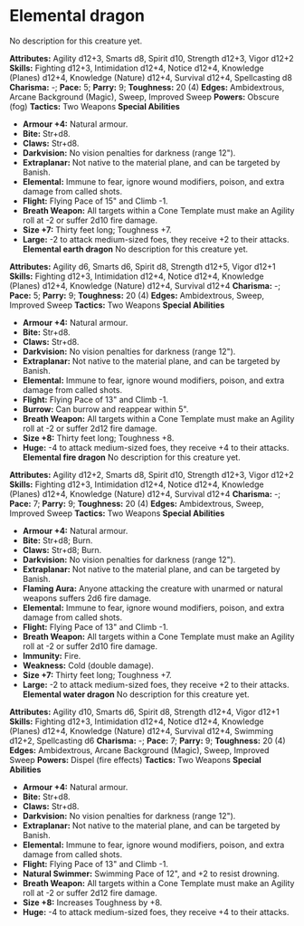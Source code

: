 # Elemental dragon

No description for this creature yet.

**Attributes:** Agility d12+3, Smarts d8, Spirit d10, Strength d12+3,
Vigor d12+2
**Skills:** Fighting d12+3, Intimidation d12+4, Notice d12+4, Knowledge
(Planes) d12+4, Knowledge (Nature) d12+4, Survival d12+4, Spellcasting
d8
**Charisma:** -; **Pace:** 5; **Parry:** 9; **Toughness:** 20 (4)
**Edges:** Ambidextrous, Arcane Background (Magic), Sweep, Improved
Sweep
**Powers:** Obscure (fog)
**Tactics:** Two Weapons
**Special Abilities**

- **Armour +4:** Natural armour.
- **Bite:** Str+d8.
- **Claws:** Str+d8.
- **Darkvision:** No vision penalties for darkness (range 12").
- **Extraplanar:** Not native to the material plane, and can be targeted
by Banish.
- **Elemental:** Immune to fear, ignore wound modifiers, poison, and
extra damage from called shots.
- **Flight:** Flying Pace of 15" and Climb -1.
- **Breath Weapon:** All targets within a Cone Template must make an
Agility roll at -2 or suffer 2d10 fire damage.
- **Size +7:** Thirty feet long; Toughness +7.
- **Large:** -2 to attack medium-sized foes, they receive +2 to their
attacks.
**Elemental earth dragon**
No description for this creature yet.

**Attributes:** Agility d6, Smarts d6, Spirit d8, Strength d12+5, Vigor
d12+1
**Skills:** Fighting d12+3, Intimidation d12+4, Notice d12+4, Knowledge
(Planes) d12+4, Knowledge (Nature) d12+4, Survival d12+4
**Charisma:** -; **Pace:** 5; **Parry:** 9; **Toughness:** 20 (4)
**Edges:** Ambidextrous, Sweep, Improved Sweep
**Tactics:** Two Weapons
**Special Abilities**

- **Armour +4:** Natural armour.
- **Bite:** Str+d8.
- **Claws:** Str+d8.
- **Darkvision:** No vision penalties for darkness (range 12").
- **Extraplanar:** Not native to the material plane, and can be targeted
by Banish.
- **Elemental:** Immune to fear, ignore wound modifiers, poison, and
extra damage from called shots.
- **Flight:** Flying Pace of 13" and Climb -1.
- **Burrow:** Can burrow and reappear within 5".
- **Breath Weapon:** All targets within a Cone Template must make an
Agility roll at -2 or suffer 2d12 fire damage.
- **Size +8:** Thirty feet long; Toughness +8.
- **Huge:** -4 to attack medium-sized foes, they receive +4 to their
attacks.
**Elemental fire dragon**
No description for this creature yet.

**Attributes:** Agility d12+2, Smarts d8, Spirit d10, Strength d12+3,
Vigor d12+2
**Skills:** Fighting d12+3, Intimidation d12+4, Notice d12+4, Knowledge
(Planes) d12+4, Knowledge (Nature) d12+4, Survival d12+4
**Charisma:** -; **Pace:** 7; **Parry:** 9; **Toughness:** 20 (4)
**Edges:** Ambidextrous, Sweep, Improved Sweep
**Tactics:** Two Weapons
**Special Abilities**

- **Armour +4:** Natural armour.
- **Bite:** Str+d8; Burn.
- **Claws:** Str+d8; Burn.
- **Darkvision:** No vision penalties for darkness (range 12").
- **Extraplanar:** Not native to the material plane, and can be targeted
by Banish.
- **Flaming Aura:** Anyone attacking the creature with unarmed or
natural weapons suffers 2d6 fire damage.
- **Elemental:** Immune to fear, ignore wound modifiers, poison, and
extra damage from called shots.
- **Flight:** Flying Pace of 13" and Climb -1.
- **Breath Weapon:** All targets within a Cone Template must make an
Agility roll at -2 or suffer 2d10 fire damage.
- **Immunity:** Fire.
- **Weakness:** Cold (double damage).
- **Size +7:** Thirty feet long; Toughness +7.
- **Large:** -2 to attack medium-sized foes, they receive +2 to their
attacks.
**Elemental water dragon**
No description for this creature yet.

**Attributes:** Agility d10, Smarts d6, Spirit d8, Strength d12+4, Vigor
d12+1
**Skills:** Fighting d12+3, Intimidation d12+4, Notice d12+4, Knowledge
(Planes) d12+4, Knowledge (Nature) d12+4, Survival d12+4, Swimming
d12+2, Spellcasting d6
**Charisma:** -; **Pace:** 7; **Parry:** 9; **Toughness:** 20 (4)
**Edges:** Ambidextrous, Arcane Background (Magic), Sweep, Improved
Sweep
**Powers:** Dispel (fire effects)
**Tactics:** Two Weapons
**Special Abilities**

- **Armour +4:** Natural armour.
- **Bite:** Str+d8.
- **Claws:** Str+d8.
- **Darkvision:** No vision penalties for darkness (range 12").
- **Extraplanar:** Not native to the material plane, and can be targeted
by Banish.
- **Elemental:** Immune to fear, ignore wound modifiers, poison, and
extra damage from called shots.
- **Flight:** Flying Pace of 13" and Climb -1.
- **Natural Swimmer:** Swimming Pace of 12", and +2 to resist
drowning.
- **Breath Weapon:** All targets within a Cone Template must make an
Agility roll at -2 or suffer 2d12 fire damage.
- **Size +8:** Increases Toughness by +8.
- **Huge:** -4 to attack medium-sized foes, they receive +4 to their
attacks.
